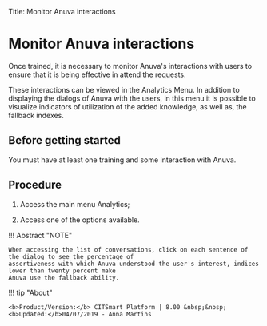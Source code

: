 Title: Monitor Anuva interactions
# Monitor Anuva interactions

Once trained, it is necessary to monitor Anuva's interactions with users to ensure that it is being effective in attend the requests.

These interactions can be viewed in the Analytics Menu. In addition to displaying the dialogs of Anuva with the users, in this menu it is possible to visualize indicators of utilization of the added knowledge, as well as, the fallback indexes.

Before getting started
-------------
You must have at least one training and some interaction with Anuva.

Procedure
-----------
1. Access the main menu Analytics;

2. Access one of the options available.


!!! Abstract "NOTE"

    When accessing the list of conversations, click on each sentence of the dialog to see the percentage of 
    assertiveness with which Anuva understood the user's interest, indices lower than twenty percent make 
    Anuva use the fallback ability.
    
    
!!! tip "About"

    <b>Product/Version:</b> CITSmart Platform | 8.00 &nbsp;&nbsp;
    <b>Updated:</b>04/07/2019 - Anna Martins
